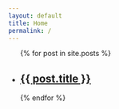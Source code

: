 ```yaml
---
layout: default
title: Home
permalink: /
---
```

<ul>
  {% for post in site.posts %}
    <li>
      <h2><a href="{{ site.baseurl }}{{ post.url }}">{{ post.title }}</a></h2>
    </li>
  {% endfor %}
</ul>
